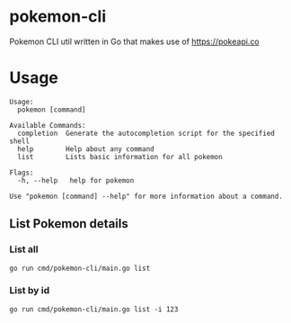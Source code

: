 # pokemon-cli
Pokemon CLI util written in Go that makes use of https://pokeapi.co


# Usage

```shell
Usage:
  pokemon [command]

Available Commands:
  completion  Generate the autocompletion script for the specified shell
  help        Help about any command
  list        Lists basic information for all pokemon

Flags:
  -h, --help   help for pokemon

Use "pokemon [command] --help" for more information about a command.
```


## List Pokemon details

### List all

```shell
go run cmd/pokemon-cli/main.go list 
```

### List by id

```shell
go run cmd/pokemon-cli/main.go list -i 123
```